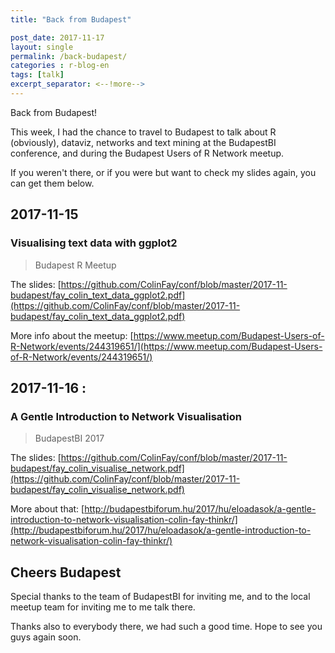 ```yaml
---
title: "Back from Budapest"

post_date: 2017-11-17
layout: single
permalink: /back-budapest/
categories : r-blog-en
tags: [talk]
excerpt_separator: <--!more--> 
---
```


Back from Budapest!



This week, I had the chance to travel to Budapest to talk about R (obviously), dataviz, networks and text mining at the BudapestBI conference, and during the Budapest Users of R Network meetup. 

If you weren't there, or if you were but want to check my slides again, you can get them below. 

## 2017-11-15

### Visualising text data with ggplot2

> Budapest R Meetup

The slides: [https://github.com/ColinFay/conf/blob/master/2017-11-budapest/fay_colin_text_data_ggplot2.pdf](https://github.com/ColinFay/conf/blob/master/2017-11-budapest/fay_colin_text_data_ggplot2.pdf)

More info about the meetup: [https://www.meetup.com/Budapest-Users-of-R-Network/events/244319651/](https://www.meetup.com/Budapest-Users-of-R-Network/events/244319651/)

## 2017-11-16 : 

### A Gentle Introduction to Network Visualisation

> BudapestBI 2017

The slides: [https://github.com/ColinFay/conf/blob/master/2017-11-budapest/fay_colin_visualise_network.pdf](https://github.com/ColinFay/conf/blob/master/2017-11-budapest/fay_colin_visualise_network.pdf)


More about that: [http://budapestbiforum.hu/2017/hu/eloadasok/a-gentle-introduction-to-network-visualisation-colin-fay-thinkr/](http://budapestbiforum.hu/2017/hu/eloadasok/a-gentle-introduction-to-network-visualisation-colin-fay-thinkr/)

## Cheers Budapest

Special thanks to the team of BudapestBI for inviting me, and to the local meetup team for inviting me to me talk there. 

Thanks also to everybody there, we had such a good time. Hope to see you guys again soon. 






